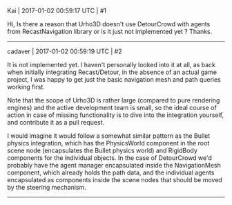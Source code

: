 Kai | 2017-01-02 00:59:17 UTC | #1

Hi, 
Is there a reason that Urho3D doesn't use DetourCrowd with agents from RecastNavigation library or is it just not implemented yet ?
Thanks.

-------------------------

cadaver | 2017-01-02 00:59:19 UTC | #2

It is not implemented yet. I haven't personally looked into it at all, as back when initially integrating Recast/Detour, in the absence of an actual game project, I was happy to get just the basic navigation mesh and path queries working first.

Note that the scope of Urho3D is rather large (compared to pure rendering engines) and the active development team is small, so the ideal course of action in case of missing functionality is to dive into the integration yourself, and contribute it as a pull request.

I would imagine it would follow a somewhat similar pattern as the Bullet physics integration, which has the PhysicsWorld component in the root scene node (encapsulates the Bullet physics world) and RigidBody components for the individual objects. In the case of DetourCrowd we'd probably have the agent manager encapsulated inside the NavigationMesh component, which already holds the path data, and the individual agents encapsulated as components inside the scene nodes that should be moved by the steering mechanism.

-------------------------

